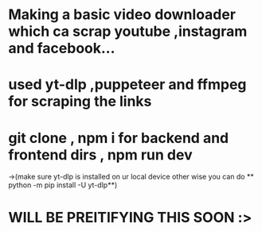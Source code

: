 # Making a basic video downloader which ca scrap youtube ,instagram and facebook...
# used yt-dlp ,puppeteer and ffmpeg for scraping the links 
# git clone ,  npm i for backend and frontend dirs , npm run dev 
->(make sure yt-dlp is installed on ur local device other wise you can do ** python -m pip install -U yt-dlp**)



# WILL BE PREITIFYING THIS SOON :>
